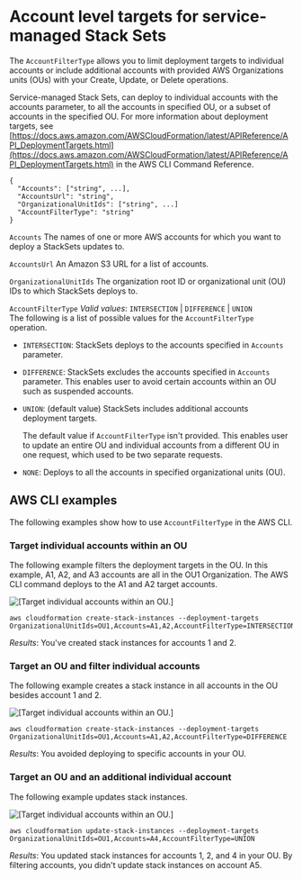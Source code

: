 # Account level targets for service\-managed Stack Sets<a name="account-level-targets"></a>

The `AccountFilterType` allows you to limit deployment targets to individual accounts or include additional accounts with provided AWS Organizations units \(OUs\) with your Create, Update, or Delete operations\.

Service\-managed Stack Sets, can deploy to individual accounts with the accounts parameter, to all the accounts in specified OU, or a subset of accounts in the specified OU\. For more information about deployment targets, see [https://docs.aws.amazon.com/AWSCloudFormation/latest/APIReference/API_DeploymentTargets.html](https://docs.aws.amazon.com/AWSCloudFormation/latest/APIReference/API_DeploymentTargets.html) in the AWS CLI Command Reference\.

```
{
  "Accounts": ["string", ...],
  "AccountsUrl": "string", 
  "OrganizationalUnitIds": ["string", ...] 
  "AccountFilterType": "string"
}
```

`Accounts`  <a name="accounts"></a>
The names of one or more AWS accounts for which you want to deploy a StackSets updates to\.

`AccountsUrl`  <a name="accountsurl"></a>
An Amazon S3 URL for a list of accounts\.

`OrganizationalUnitIds`  <a name="org.unit"></a>
The organization root ID or organizational unit \(OU\) IDs to which StackSets deploys to\.

`AccountFilterType`  <a name="accountfiltertype"></a>
*Valid values*: `INTERSECTION` \| `DIFFERENCE` \| `UNION`  
The following is a list of possible values for the `AccountFilterType` operation\.  
+ `INTERSECTION`: StackSets deploys to the accounts specified in `Accounts` parameter\.
+ `DIFFERENCE`: StackSets excludes the accounts specified in `Accounts` parameter\. This enables user to avoid certain accounts within an OU such as suspended accounts\.
+ `UNION`: \(default value\) StackSets includes additional accounts deployment targets\.

  The default value if `AccountFilterType` isn't provided\. This enables user to update an entire OU and individual accounts from a different OU in one request, which used to be two separate requests\.
+ `NONE`: Deploys to all the accounts in specified organizational units \(OU\)\.

## AWS CLI examples<a name="account-level-cli-examples"></a>

The following examples show how to use `AccountFilterType` in the AWS CLI\.

### Target individual accounts within an OU<a name="target-accounts-within-ou"></a>

The following example filters the deployment targets in the OU\. In this example, A1, A2, and A3 accounts are all in the OU1 Organization\. The AWS CLI command deploys to the A1 and A2 target accounts\.

![\[Target individual accounts within an OU.\]](http://docs.aws.amazon.com/AWSCloudFormation/latest/UserGuide/images/target-accounts-within-ou.png)

```
aws cloudformation create-stack-instances --deployment-targets OrganizationalUnitIds=OU1,Accounts=A1,A2,AccountFilterType=INTERSECTION
```

*Results*: You've created stack instances for accounts 1 and 2\.

### Target an OU and filter individual accounts<a name="target-ou-except-account"></a>

The following example creates a stack instance in all accounts in the OU besides account 1 and 2\.

![\[Target individual accounts within an OU.\]](http://docs.aws.amazon.com/AWSCloudFormation/latest/UserGuide/images/target-ou-except-account.png)

```
aws cloudformation create-stack-instances --deployment-targets OrganizationalUnitIds=OU1,Accounts=A1,A2,AccountFilterType=DIFFERENCE
```

*Results*: You avoided deploying to specific accounts in your OU\.

### Target an OU and an additional individual account<a name="target-out-with-account"></a>

The following example updates stack instances\.

![\[Target individual accounts within an OU.\]](http://docs.aws.amazon.com/AWSCloudFormation/latest/UserGuide/images/target-out-with-account.png)

```
aws cloudformation update-stack-instances --deployment-targets OrganizationalUnitIds=OU1,Accounts=A4,AccountFilterType=UNION
```

*Results*: You updated stack instances for accounts 1, 2, and 4 in your OU\. By filtering accounts, you didn't update stack instances on account A5\.